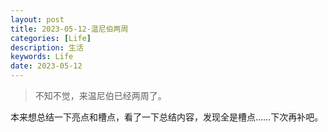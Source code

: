 ```yaml
---
layout: post
title: 2023-05-12-温尼伯两周
categories: [Life]
description: 生活
keywords: Life
date: 2023-05-12
---
```


> 不知不觉，来温尼伯已经两周了。

本来想总结一下亮点和槽点，看了一下总结内容，发现全是槽点……下次再补吧。